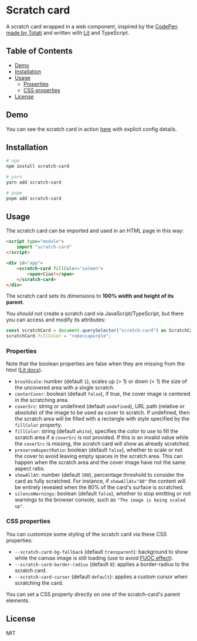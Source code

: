 # Scratch card <!-- omit in toc -->

A scratch card wrapped in a web component, inspired by the [CodePen made by Totati](https://codepen.io/Totati/pen/pPXrJV) and written with [Lit](https://lit.dev/) and TypeScript.

## Table of Contents <!-- omit in toc -->

- [Demo](#demo)
- [Installation](#installation)
- [Usage](#usage)
  - [Properties](#properties)
  - [CSS properties](#css-properties)
- [License](#license)

## Demo

You can see the scratch card in action [here](https://ufryy.github.io/scratch-card/) with explicit config details.

## Installation

```bash
# npm
npm install scratch-card

# yarn
yarn add scratch-card

# pnpm
pnpm add scratch-card
```

## Usage

The scratch card can be imported and used in an HTML page in this way:

```html
<script type="module">
    import "scratch-card"
</script>

<div id="app">
    <scratch-card fillColor="salmon">
        <span>Ciao!</span>
    </scratch-card>
</div>
```

The scratch card sets its dimensions to **100% width and height of its parent**.

You *should not* create a scratch card via JavaScript/TypeScript, but there you can access and modify its attributes:

```typescript
const scratchCard = document.querySelector("scratch-card") as ScratchCard;
scratchCard.fillColor = "rebeccapurple";
```

### Properties

Note that the boolean properties are false when they are missing from the html ([Lit docs](https://lit.dev/docs/components/properties/#boolean-attributes)).

- `brushScale`: number (default `1`), scales up (> 1) or down (< 1) the size of the uncovered area with a single scratch.
- `centerCover`: boolean (default `false`), if true, the cover image is centered in the scratching area.
- `coverSrc`: string or undefined (default `undefined`), URL path (relative or absolute) of the image to be used as cover to scratch. If undefined, then the scratch area will be filled with a rectangle with style specified by the `fillColor` property.
- `fillColor`: string (default `white`), specifies the color to use to fill the scratch area if a `coverSrc` is not provided. If this is an invalid value while the `coverSrc` is missing, the scratch card will show as already scratched.
- `preserveAspectRatio`: boolean (default `false`), whether to scale or not the cover to avoid leaving empty spaces in the scratch area. This can happen when the scratch area and the cover image have not the same aspect ratio.
- `showAllAt`: number (default `100`), percentage threshold to consider the card as fully scratched. For instance, if `showAllAt="80"` the content will be entirely revealed when the 80% of the card's surface is scratched.
- `silenceWarnings`: boolean (default `false`), whether to stop emitting or not warnings to the browser console, such as `"The image is being scaled up"`.

### CSS properties

You can customize some styling of the scratch card via these CSS properties:

- `--scratch-card-bg-fallback` (default `transparent`): background to show while the canvas image is still loading (use to avoid [FUOC effect](https://en.wikipedia.org/wiki/Flash_of_unstyled_content)).
- `--scratch-card-border-radius` (default `0`): applies a border-radius to the scratch card.
- `--scratch-card-cursor` (default `default`): applies a custom cursor when scratching the card.

You can set a CSS property directly on one of the scratch-card's parent elements.

## License

MIT
